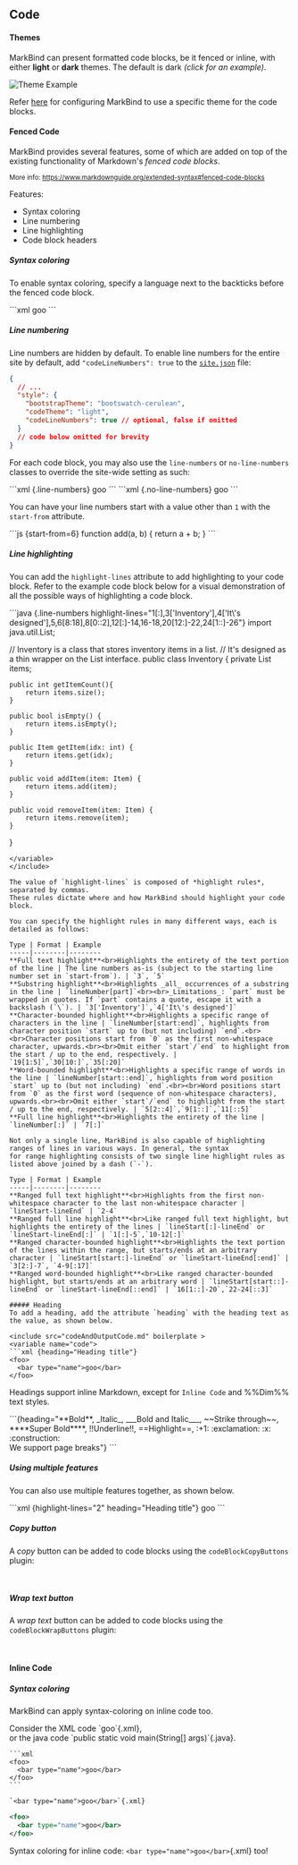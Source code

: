## Code

#### Themes

MarkBind can present formatted code blocks, be it fenced or inline, with either **light** or **dark** themes. The default is dark <trigger for="modal:code-dark-example" trigger="click">_(click for an example)_</trigger>.

<modal header="Dark Code Theme" id="modal:code-dark-example" large>

![Theme Example](/images/codeDarkTheme.png)
</modal>

Refer [here](../siteJsonFile.html#style) for configuring MarkBind to use a specific theme for the code blocks.

#### Fenced Code

MarkBind provides several features, some of which are added on top of the existing functionality of Markdown's _fenced code blocks_.

<small>More info: <https://www.markdownguide.org/extended-syntax#fenced-code-blocks></small>

Features:

* Syntax coloring
* Line numbering
* Line highlighting
* Code block headers

##### Syntax coloring

To enable syntax coloring, specify a language next to the backticks before the fenced code block.
<div id="main-example">
<include src="codeAndOutputCode.md" boilerplate >
<variable name="code">
```xml
<foo>
  <bar type="name">goo</bar>
</foo>
```
</variable>
</include>
</div>

##### Line numbering

Line numbers are <tooltip content="Line numbers were provided by default in version v3.1.1 and below. To preserve the exact line numbers behavior of sites generated in previous versions, simply set the codeLineNumbers option in site.json to true">hidden by default</tooltip>. To enable line numbers for the entire site by default,
add `"codeLineNumbers": true` to the [`site.json`]({{baseUrl}}/userGuide/siteJsonFile.html#style) file:

```json {highlight-lines="8[:]"}
{
  // ...
  "style": {
    "bootstrapTheme": "bootswatch-cerulean",
    "codeTheme": "light",
    "codeLineNumbers": true // optional, false if omitted
  }
  // code below omitted for brevity
}
```

For each code block, you may also use the `line-numbers` or `no-line-numbers` classes to override the site-wide setting as such:

<include src="codeAndOutputCode.md" boilerplate >
<variable name="code">
```xml {.line-numbers}
<foo>
  <bar type="name">goo</bar>
</foo>
```
</variable>
</include>

<include src="codeAndOutputCode.md" boilerplate >
<variable name="code">
```xml {.no-line-numbers}
<foo>
  <bar type="name">goo</bar>
</foo>
```
</variable>
</include>

You can have your line numbers start with a value other than `1` with the `start-from` attribute.

<include src="codeAndOutputCode.md" boilerplate >
<variable name="code">
```js {start-from=6}
function add(a, b) {
    return a + b;
}
```
</variable>
</include>

##### Line highlighting

You can add the `highlight-lines` attribute to add highlighting to your code block. Refer to the example code block
below for a visual demonstration of all the possible ways of highlighting a code block.

<include src="codeAndOutputCode.md" boilerplate >

<variable name="code">
```java {.line-numbers highlight-lines="1[:],3['Inventory'],4['It\'s designed'],5,6[8:18],8[0::2],12[:]-14,16-18,20[12:]-22,24[1::]-26"}
import java.util.List;

// Inventory is a class that stores inventory items in a list.
// It's designed as a thin wrapper on the List interface.
public class Inventory {
    private List<Item> items;

    public int getItemCount(){
        return items.size();
    }

    public bool isEmpty() {
        return items.isEmpty();
    }

    public Item getItem(idx: int) {
        return items.get(idx);
    }

    public void addItem(item: Item) {
        return items.add(item);
    }

    public void removeItem(item: Item) {
        return items.remove(item);
    }
}

```
</variable>
</include>

The value of `highlight-lines` is composed of *highlight rules*, separated by commas.
These rules dictate where and how MarkBind should highlight your code block.

You can specify the highlight rules in many different ways, each is detailed as follows:

Type | Format | Example
-----|--------|--------
**Full text highlight**<br>Highlights the entirety of the text portion of the line | The line numbers as-is (subject to the starting line number set in `start-from`). | `3`, `5`
**Substring highlight**<br>Highlights _all_ occurrences of a substring in the line | `lineNumber[part]`<br><br>_Limitations_: `part` must be wrapped in quotes. If `part` contains a quote, escape it with a backslash (`\`). | `3['Inventory']`,`4['It\'s designed']`
**Character-bounded highlight**<br>Highlights a specific range of characters in the line | `lineNumber[start:end]`, highlights from character position `start` up to (but not including) `end`.<br><br>Character positions start from `0` as the first non-whitespace character, upwards.<br><br>Omit either `start`/`end` to highlight from the start / up to the end, respectively. | `19[1:5]`,`30[10:]`,`35[:20]`
**Word-bounded highlight**<br>Highlights a specific range of words in the line | `lineNumber[start::end]`, highlights from word position `start` up to (but not including) `end`.<br><br>Word positions start from `0` as the first word (sequence of non-whitespace characters), upwards.<br><br>Omit either `start`/`end` to highlight from the start / up to the end, respectively. | `5[2::4]`,`9[1::]`,`11[::5]`
**Full line highlight**<br>Highlights the entirety of the line | `lineNumber[:]` | `7[:]`

Not only a single line, MarkBind is also capable of highlighting ranges of lines in various ways. In general, the syntax
for range highlighting consists of two single line highlight rules as listed above joined by a dash (`-`).

Type | Format | Example
-----|--------|--------
**Ranged full text highlight**<br>Highlights from the first non-whitespace character to the last non-whitespace character | `lineStart-lineEnd` | `2-4`
**Ranged full line highlight**<br>Like ranged full text highlight, but highlights the entirety of the lines | `lineStart[:]-lineEnd` or `lineStart-lineEnd[:]` | `1[:]-5`,`10-12[:]`
**Ranged character-bounded highlight**<br>Highlights the text portion of the lines within the range, but starts/ends at an arbitrary character | `lineStart[start:]-lineEnd` or `lineStart-lineEnd[:end]` | `3[2:]-7`, `4-9[:17]`
**Ranged word-bounded highlight**<br>Like ranged character-bounded highlight, but starts/ends at an arbitrary word | `lineStart[start::]-lineEnd` or `lineStart-lineEnd[::end]` | `16[1::]-20`,`22-24[::3]`

##### Heading
To add a heading, add the attribute `heading` with the heading text as the value, as shown below.

<include src="codeAndOutputCode.md" boilerplate >
<variable name="code">
```xml {heading="Heading title"}
<foo>
  <bar type="name">goo</bar>
</foo>
```

</variable>
</include>

Headings support inline Markdown, except for `Inline Code` and %%Dim%% text styles.

<include src="codeAndOutputCode.md" boilerplate >
<variable name="code">
```{heading="**Bold**, _Italic_, ___Bold and Italic___, ~~Strike through~~, ****Super Bold****, !!Underline!!, ==Highlight==, :+1: :exclamation: :x: :construction:<br>We support page breaks"}
<foo></foo>
```
</variable>
</include>

##### Using multiple features

You can also use multiple features together, as shown below.

<include src="codeAndOutputCode.md" boilerplate >
<variable name="code">
```xml {highlight-lines="2" heading="Heading title"}
<foo>
  <bar type="name">goo</bar>
</foo>
```
</variable>
</span>
</include>

##### Copy button

A _copy_ button can be added to code blocks using the `codeBlockCopyButtons` plugin:

<panel type="seamless" header="**User Guide: Using Plugins → Plugin: `codeBlockCopyButtons`**" popup-url="usingPlugins.html#plugin-codeblockcopybuttons">

  <include src="../plugins/codeBlockCopyButtons.md" />

</panel>
<br>

##### Wrap text button

A _wrap text_ button can be added to code blocks using the `codeBlockWrapButtons` plugin:

<panel type="seamless" header="**User Guide: Using Plugins → Plugin: `codeBlockWrapButtons`**" popup-url="usingPlugins.html#plugin-codeblockwrapbuttons">

  <include src="../plugins/codeBlockWrapButtons.md" />

</panel>
<br>

#### Inline Code

##### Syntax coloring

MarkBind can apply syntax-coloring on inline code too.

<include src="codeAndOutput.md" boilerplate >
<variable name="code">
Consider the XML code `<bar type="name">goo</bar>`{.xml},<br>
or the java code `public static void main(String[] args)`{.java}.
</variable>
</include>

<div id="short" class="d-none">

````
```xml
<foo>
  <bar type="name">goo</bar>
</foo>
```
````

```
`<bar type="name">goo</bar>`{.xml}
```

</div>

<div id="examples" class="d-none">

```xml
<foo>
  <bar type="name">goo</bar>
</foo>
```

Syntax coloring for inline code: `<bar type="name">goo</bar>`{.xml} too!

</div>
